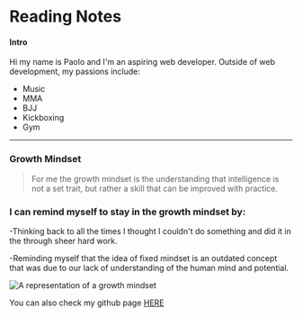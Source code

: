 # Reading Notes
#### Intro
Hi my name is Paolo and I'm an aspiring web developer. Outside of web development, my passions include:
- Music
- MMA
- BJJ
- Kickboxing
- Gym

*** 
### Growth Mindset
> For me the growth mindset is the understanding that intelligence is not a set trait, but rather a skill that can be improved with practice.

### I can remind myself to stay in the growth mindset by:
-Thinking back to all the times I thought I couldn't do something and did it in the through sheer hard work.

-Reminding myself that the idea of fixed mindset is an outdated concept that was due to our lack of understanding of the human mind and potential.

![A representation of a growth mindset](https://www.hollymountschool.org/wp-content/uploads/2022/02/1_aFtggN7wbeBIKCN5i3kTdw-1.png)

You can also check my github page [HERE](https://github.com/PaoloArmentano)
